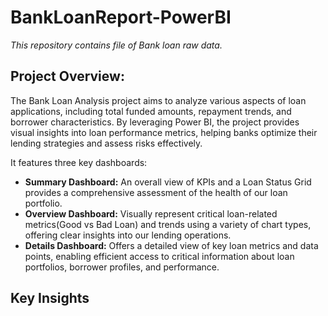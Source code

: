 # BankLoanReport-PowerBI
*This repository contains file of Bank loan raw data.*

## Project Overview:
The Bank Loan Analysis project aims to analyze various aspects of loan applications, including total funded amounts, repayment trends, and borrower characteristics. By leveraging Power BI, the project provides visual insights into loan performance metrics, helping banks optimize their lending strategies and assess risks effectively.

It features three key dashboards:  
+ **Summary Dashboard:** An overall view of KPIs and a Loan Status Grid provides a comprehensive assessment of the health of our loan portfolio.
+ **Overview Dashboard:** Visually represent critical loan-related metrics(Good vs Bad Loan) and trends using a variety of chart types, offering clear insights into our lending operations.
+ **Details Dashboard:** Offers a detailed view of key loan metrics and data points, enabling efficient access to critical information about loan portfolios, borrower profiles, and performance.

## Key Insights
